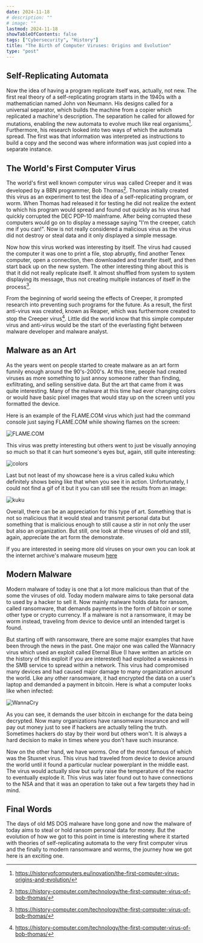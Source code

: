 ```yaml
---
date: 2024-11-18
# description: ""
# image: ""
lastmod: 2024-11-18
showTableOfContents: false
tags: ["Cybersecurity", "History"]
title: "The Birth of Computer Viruses: Origins and Evolution"
type: "post"
---
```


## Self-Replicating Automata

Now the idea of having a program replicate itself was, actually, not new. The first real theory of a self-replicating program starts in the 1940s with a mathematician named John von Neumann. His designs called for a universal separator, which builds the machine from a copier which replicated a machine's description. The separation he called for allowed for mutations, enabling the new automata to evolve much like real organisms[^2]. Furthermore, his research looked into two ways of which the automata spread. The first was that information was interpreted as instructions to build a copy and the second was where information was just copied into a separate instance.

## The World's First Computer Virus

The world's first well known computer virus was called Creeper and it was developed by a BBN programmer, Bob Thomas[^1]. Thomas initially created this virus as an experiment to test the idea of a self-replicating program, or worm. When Thomas had released it for testing he did not realize the extent to which his program would spread and found out quickly as his virus had quickly corrupted the DEC PDP-10 mainframe. After being corrupted these computers would go on to display a message saying "I'm the creeper, catch me if you can!". Now is not really considered a malicious virus as the virus did not destroy or steal data and it only displayed a simple message.

Now how this virus worked was interesting by itself. The virus had caused the computer it was one to print a file, stop abruptly, find another Tenex computer, open a connection, then downloaded and transfer itself, and then start back up on the new system. The other interesting thing about this is that it did not really replicate itself. It almost shuffled from system to system displaying its message, thus not creating multiple instances of itself in the process[^1].

From the beginning of world seeing the effects of Creeper, it prompted research into preventing such programs for the future. As a result, the first anti-virus was created, known as Reaper, which was furthermore created to stop the Creeper virus[^1]. Little did the world know that this simple computer virus and anti-virus would be the start of the everlasting fight between malware developer and malware analyst.

## Malware as an Art

As the years went on people started to create malware as an art form funnily enough around the 90's-2000's. At this time, people had created viruses as more something to just annoy someone rather than finding, exfiltrating, and selling sensitive data. But the art that came from it was quite interesting. Many of the malware at this time had ever changing colors or would have basic pixel images that would stay up on the screen until you formatted the device. 

Here is an example of the FLAME.COM virus which just had the command console just saying FLAME.COM while showing flames on the screen:

![FLAME.COM](/cybersecurityPhotos/virusImages/fireVirus.jpeg)

This virus was pretty interesting but others went to just be visually annoying so much so that it can hurt someone's eyes but, again, still quite interesting:

![colors](/cybersecurityPhotos/virusImages/colors.gif)

Last but not least of my showcase here is a virus called kuku which definitely shows being like that when you see it in action. Unfortunately, I could not find a gif of it but it you can still see the results from an image:

![kuku](/cybersecurityPhotos/virusImages/kuku.png)

Overall, there can be an appreciation for this type of art. Something that is not so malicious that it would steal and transmit personal data but something that is malicious enough to still cause a stir in not only the user but also an organization. But still, one look at these viruses of old and still, again, appreciate the art form the demonstrate.

If you are interested in seeing more old viruses on your own you can look at the internet archive's malware museum [here](https://archive.org/details/malwaremuseum?page=2)

## Modern Malware

Modern malware of today is one that a lot more malicious than that of the some the viruses of old. Today modern malware aims to take personal data to used by a hacker to sell it. Now mainly malware holds data for ransom, called ransomware, that demands payments in the form of bitcoin or some other type or crypto currency. If a malware is not a ransomware, it may be worm instead, traveling from device to device until an intended target is found.

But starting off with ransomware, there are some major examples that have been through the news in the past. One major one was called the Wannacry virus which used an exploit called Eternal Blue (I have written an article on the history of this exploit if you are interested) had exploited a weakness in the SMB service to spread within a network. This virus had compromised many devices and had caused major damage to many organization around the world. Like any other ransomware, it had encrypted the data on a user's laptop and demanded a payment in bitcoin. Here is what a computer looks like when infected: 

![WannaCry](/cybersecurityPhotos/virusImages/WannaCry.png)

As you can see, it demands the user bitcoin in exchange for the data being decrypted. Now many organizations have ransomware insurance and will pay out money just to see if hackers are actually telling the truth. Sometimes hackers do stay by their word but others won't. It is always a hard decision to make in times where you don't have such insurance. 

Now on the other hand, we have worms. One of the most famous of which was the Stuxnet virus. This virus had traveled from device to device around the world until it found a particular nuclear powerplant in the middle east. The virus would actually slow but surly raise the temperature of the reactor to eventually explode it. This virus was later found out to have connections to the NSA and that it was an operation to take out a few targets they had in mind. 

## Final Words

The days of old MS DOS malware have long gone and now the malware of today aims to steal or hold ransom personal data for money. But the evolution of how we got to this point in time is interesting where it started with theories of self-replicating automata to the very first computer virus and the finally to modern ransomware and worms, the journey how we got here is an exciting one. 

[^1]: https://history-computer.com/technology/the-first-computer-virus-of-bob-thomas/
[^2]: https://historyofcomputers.eu/inovation/the-first-computer-virus-origins-and-evolution/

